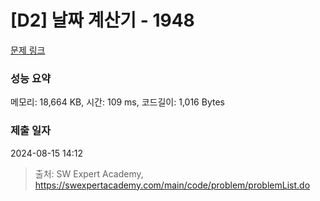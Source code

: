 # [D2] 날짜 계산기 - 1948 

[문제 링크](https://swexpertacademy.com/main/code/problem/problemDetail.do?contestProbId=AV5PnnU6AOsDFAUq) 

### 성능 요약

메모리: 18,664 KB, 시간: 109 ms, 코드길이: 1,016 Bytes

### 제출 일자

2024-08-15 14:12



> 출처: SW Expert Academy, https://swexpertacademy.com/main/code/problem/problemList.do